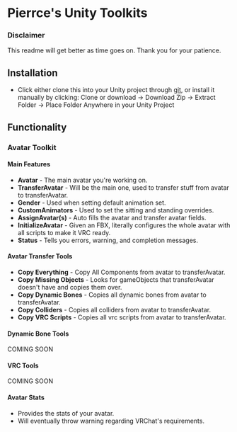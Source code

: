 # Pierrce's Unity Toolkits

### Disclaimer
This readme will get better as time goes on. Thank you for your patience.

## Installation

- Click either clone this into your Unity project through [git](https://git-scm.com/downloads), or install it manually by clicking: Clone or download -> Download Zip -> Extract Folder -> Place Folder Anywhere in your Unity Project

## Functionality

### Avatar Toolkit  

#### Main Features
- **Avatar** - The main avatar you're working on.  
- **TransferAvatar** - Will be the main one, used to transfer stuff from avatar to transferAvatar.  
- **Gender** - Used when setting default animation set.  
- **CustomAnimators** - Used to set the sitting and standing overrides.  
- **AssignAvatar(s)** - Auto fills the avatar and transfer avatar fields.  
- **InitializeAvatar** - Given an FBX, literally configures the whole avatar with all scripts to make it VRC ready.  
- **Status** - Tells you errors, warning, and completion messages.  

#### Avatar Transfer Tools
- **Copy Everything** - Copy All Components from avatar to transferAvatar.  
- **Copy Missing Objects** - Looks for gameObjects that transferAvatar doesn't have and copies them over.  
- **Copy Dynamic Bones** - Copies all dynamic bones from avatar to transferAvatar.  
- **Copy Colliders** - Copies all colliders from avatar to transferAvatar.  
- **Copy VRC Scripts** - Copies all vrc scripts from avatar to transferAvatar.  

#### Dynamic Bone Tools
COMING SOON

#### VRC Tools
COMING SOON

#### Avatar Stats

- Provides the stats of your avatar.
- Will eventually throw warning regarding VRChat's requirements.
